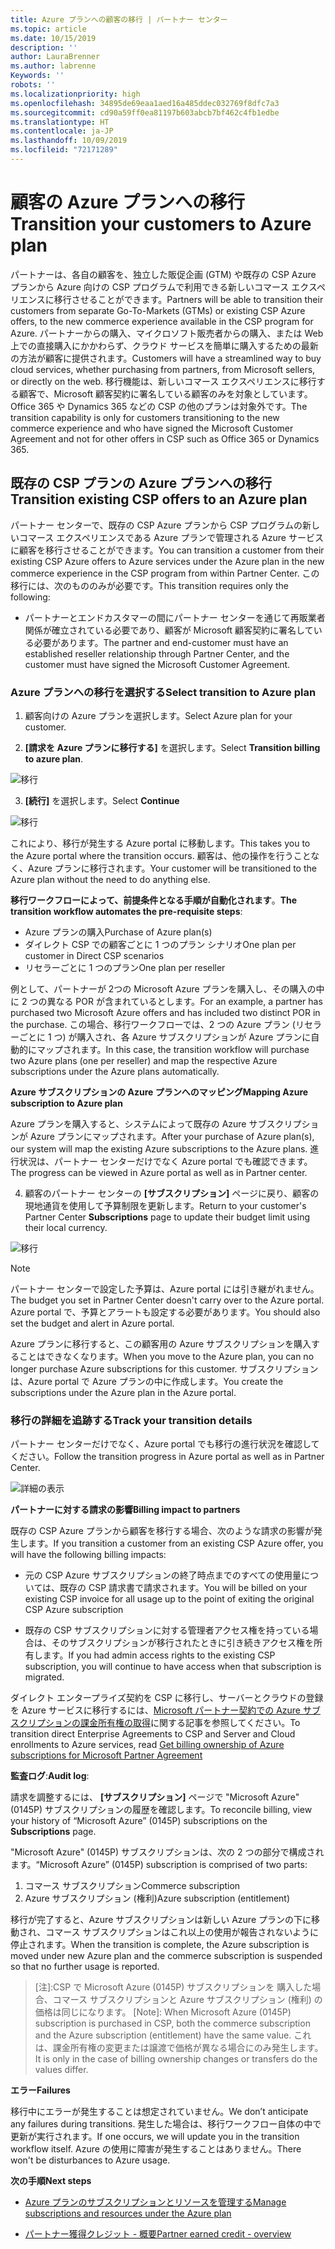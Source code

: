 ```yaml
---
title: Azure プランへの顧客の移行 | パートナー センター
ms.topic: article
ms.date: 10/15/2019
description: ''
author: LauraBrenner
ms.author: labrenne
Keywords: ''
robots: ''
ms.localizationpriority: high
ms.openlocfilehash: 34895de69eaa1aed16a485ddec032769f8dfc7a3
ms.sourcegitcommit: cd90a59ff0ea81197b603abcb7bf462c4fb1edbe
ms.translationtype: HT
ms.contentlocale: ja-JP
ms.lasthandoff: 10/09/2019
ms.locfileid: "72171289"
---
```

# <a name="transition-your-customers-to-azure-plan"></a><span data-ttu-id="4ea8c-102">顧客の Azure プランへの移行</span><span class="sxs-lookup"><span data-stu-id="4ea8c-102">Transition your customers to Azure plan</span></span>

<span data-ttu-id="4ea8c-103">パートナーは、各自の顧客を、独立した販促企画 (GTM) や既存の CSP Azure プランから Azure 向けの CSP プログラムで利用できる新しいコマース エクスペリエンスに移行させることができます。</span><span class="sxs-lookup"><span data-stu-id="4ea8c-103">Partners will be able to transition their customers from separate Go-To-Markets (GTMs) or existing CSP Azure offers, to the new commerce experience available in the CSP program for Azure.</span></span> <span data-ttu-id="4ea8c-104">パートナーからの購入、マイクロソフト販売者からの購入、または Web 上での直接購入にかかわらず、クラウド サービスを簡単に購入するための最新の方法が顧客に提供されます。</span><span class="sxs-lookup"><span data-stu-id="4ea8c-104">Customers will have a streamlined way to buy cloud services, whether purchasing from partners, from Microsoft sellers, or directly on the web.</span></span> <span data-ttu-id="4ea8c-105">移行機能は、新しいコマース エクスペリエンスに移行する顧客で、Microsoft 顧客契約に署名している顧客のみを対象としています。Office 365 や Dynamics 365 などの CSP の他のプランは対象外です。</span><span class="sxs-lookup"><span data-stu-id="4ea8c-105">The transition capability is only for customers transitioning to the new commerce experience and who have signed the Microsoft Customer Agreement and not for other offers in CSP such as Office 365 or Dynamics 365.</span></span>

## <a name="transition-existing-csp-offers-to-an-azure-plan"></a><span data-ttu-id="4ea8c-106">既存の CSP プランの Azure プランへの移行</span><span class="sxs-lookup"><span data-stu-id="4ea8c-106">Transition existing CSP offers to an Azure plan</span></span>

<span data-ttu-id="4ea8c-107">パートナー センターで、既存の CSP Azure プランから CSP プログラムの新しいコマース エクスペリエンスである Azure プランで管理される Azure サービスに顧客を移行させることができます。</span><span class="sxs-lookup"><span data-stu-id="4ea8c-107">You can transition a customer from their existing CSP Azure offers to Azure services under the Azure plan in the new commerce experience in the CSP program from within Partner Center.</span></span> <span data-ttu-id="4ea8c-108">この移行には、次のもののみが必要です。</span><span class="sxs-lookup"><span data-stu-id="4ea8c-108">This transition requires only the following:</span></span>

- <span data-ttu-id="4ea8c-109">パートナーとエンドカスタマーの間にパートナー センターを通じて再販業者関係が確立されている必要であり、顧客が Microsoft 顧客契約に署名している必要があります。</span><span class="sxs-lookup"><span data-stu-id="4ea8c-109">The partner and end-customer must have an established reseller relationship through Partner Center, and the customer must have signed the Microsoft Customer Agreement.</span></span>

### <a name="select-transition-to-azure-plan"></a><span data-ttu-id="4ea8c-110">Azure プランへの移行を選択する</span><span class="sxs-lookup"><span data-stu-id="4ea8c-110">Select transition to Azure plan</span></span>

1. <span data-ttu-id="4ea8c-111">顧客向けの Azure プランを選択します。</span><span class="sxs-lookup"><span data-stu-id="4ea8c-111">Select Azure plan for your customer.</span></span>

2. <span data-ttu-id="4ea8c-112">**[請求を Azure プランに移行する]** を選択します。</span><span class="sxs-lookup"><span data-stu-id="4ea8c-112">Select **Transition billing to azure plan**.</span></span>

![移行](images/azure/transition1.png)

3. <span data-ttu-id="4ea8c-114">**[続行]** を選択します。</span><span class="sxs-lookup"><span data-stu-id="4ea8c-114">Select **Continue**</span></span>

![移行](images/azure/transition2.png)

<span data-ttu-id="4ea8c-116">これにより、移行が発生する Azure portal に移動します。</span><span class="sxs-lookup"><span data-stu-id="4ea8c-116">This takes you to the Azure portal where the transition occurs.</span></span> <span data-ttu-id="4ea8c-117">顧客は、他の操作を行うことなく、Azure プランに移行されます。</span><span class="sxs-lookup"><span data-stu-id="4ea8c-117">Your customer will be transitioned to the Azure plan without the need to do anything else.</span></span> 

<span data-ttu-id="4ea8c-118">**移行ワークフローによって、前提条件となる手順が自動化されます**。</span><span class="sxs-lookup"><span data-stu-id="4ea8c-118">**The transition workflow automates the pre-requisite steps**:</span></span> 

- <span data-ttu-id="4ea8c-119">Azure プランの購入</span><span class="sxs-lookup"><span data-stu-id="4ea8c-119">Purchase of Azure plan(s)</span></span> 
- <span data-ttu-id="4ea8c-120">ダイレクト CSP での顧客ごとに 1 つのプラン シナリオ</span><span class="sxs-lookup"><span data-stu-id="4ea8c-120">One plan per customer in Direct CSP scenarios</span></span>  
- <span data-ttu-id="4ea8c-121">リセラーごとに 1 つのプラン</span><span class="sxs-lookup"><span data-stu-id="4ea8c-121">One plan per reseller</span></span>  

<span data-ttu-id="4ea8c-122">例として、パートナーが 2つの Microsoft Azure プランを購入し、その購入の中に 2 つの異なる POR が含まれているとします。</span><span class="sxs-lookup"><span data-stu-id="4ea8c-122">For an example, a partner has purchased two Microsoft Azure offers and has included two distinct POR in the purchase.</span></span> <span data-ttu-id="4ea8c-123">この場合、移行ワークフローでは、2 つの Azure プラン (リセラーごとに 1 つ) が購入され、各 Azure サブスクリプションが Azure プランに自動的にマップされます。</span><span class="sxs-lookup"><span data-stu-id="4ea8c-123">In this case, the transition workflow will purchase two Azure plans (one per reseller) and map the respective Azure subscriptions under the Azure plans automatically.</span></span>  

<span data-ttu-id="4ea8c-124">**Azure サブスクリプションの Azure プランへのマッピング**</span><span class="sxs-lookup"><span data-stu-id="4ea8c-124">**Mapping Azure subscription to Azure plan**</span></span>

<span data-ttu-id="4ea8c-125">Azure プランを購入すると、システムによって既存の Azure サブスクリプションが Azure プランにマップされます。</span><span class="sxs-lookup"><span data-stu-id="4ea8c-125">After your purchase of Azure plan(s), our system will map the existing Azure subscriptions to the Azure plans.</span></span> <span data-ttu-id="4ea8c-126">進行状況は、パートナー センターだけでなく Azure portal でも確認できます。</span><span class="sxs-lookup"><span data-stu-id="4ea8c-126">The progress can be viewed in Azure portal as well as in Partner center.</span></span> 

4. <span data-ttu-id="4ea8c-127">顧客のパートナー センターの **[サブスクリプション]** ページに戻り、顧客の現地通貨を使用して予算制限を更新します。</span><span class="sxs-lookup"><span data-stu-id="4ea8c-127">Return to your customer's Partner Center **Subscriptions** page to update their budget limit using their local currency.</span></span> 

![移行](images/azure/transition3.png)

>[!Note]
><span data-ttu-id="4ea8c-129">パートナー センターで設定した予算は、Azure portal には引き継がれません。</span><span class="sxs-lookup"><span data-stu-id="4ea8c-129">The budget you set in Partner Center doesn't carry over to the Azure portal.</span></span> <span data-ttu-id="4ea8c-130">Azure portal で、予算とアラートも設定する必要があります。</span><span class="sxs-lookup"><span data-stu-id="4ea8c-130">You should also set the budget and alert in Azure portal.</span></span>

<span data-ttu-id="4ea8c-131">Azure プランに移行すると、この顧客用の Azure サブスクリプションを購入することはできなくなります。</span><span class="sxs-lookup"><span data-stu-id="4ea8c-131">When you move to the Azure plan, you can no longer purchase Azure subscriptions for this customer.</span></span> <span data-ttu-id="4ea8c-132">サブスクリプションは、Azure portal で Azure プランの中に作成します。</span><span class="sxs-lookup"><span data-stu-id="4ea8c-132">You create the subscriptions under the Azure plan in the Azure portal.</span></span>

### <a name="track-your-transition-details"></a><span data-ttu-id="4ea8c-133">移行の詳細を追跡する</span><span class="sxs-lookup"><span data-stu-id="4ea8c-133">Track your transition details</span></span>

<span data-ttu-id="4ea8c-134">パートナー センターだけでなく、Azure portal でも移行の進行状況を確認してください。</span><span class="sxs-lookup"><span data-stu-id="4ea8c-134">Follow the transition progress in Azure portal as well as in Partner Center.</span></span>

![詳細の表示](images/azure/details1.png)

<span data-ttu-id="4ea8c-136">**パートナーに対する請求の影響**</span><span class="sxs-lookup"><span data-stu-id="4ea8c-136">**Billing impact to partners**</span></span>

<span data-ttu-id="4ea8c-137">既存の CSP Azure プランから顧客を移行する場合、次のような請求の影響が発生します。</span><span class="sxs-lookup"><span data-stu-id="4ea8c-137">If you transition a customer from an existing CSP Azure offer, you will have the following billing impacts:</span></span>

- <span data-ttu-id="4ea8c-138">元の CSP Azure サブスクリプションの終了時点までのすべての使用量については、既存の CSP 請求書で請求されます。</span><span class="sxs-lookup"><span data-stu-id="4ea8c-138">You will be billed on your existing CSP invoice for all usage up to the point of exiting the original CSP Azure subscription</span></span>

- <span data-ttu-id="4ea8c-139">既存の CSP サブスクリプションに対する管理者アクセス権を持っている場合は、そのサブスクリプションが移行されたときに引き続きアクセス権を所有します。</span><span class="sxs-lookup"><span data-stu-id="4ea8c-139">If you had admin access rights to the existing CSP subscription, you will continue to have access when that subscription is migrated.</span></span>

<span data-ttu-id="4ea8c-140">ダイレクト エンタープライズ契約を CSP に移行し、サーバーとクラウドの登録を Azure サービスに移行するには、[Microsoft パートナー契約での Azure サブスクリプションの課金所有権の取得]()に関する記事を参照してください。</span><span class="sxs-lookup"><span data-stu-id="4ea8c-140">To transition direct Enterprise Agreements to CSP and Server and Cloud enrollments to Azure services, read [Get billing ownership of Azure subscriptions for Microsoft Partner Agreement]()</span></span>

<span data-ttu-id="4ea8c-141">**監査ログ**:</span><span class="sxs-lookup"><span data-stu-id="4ea8c-141">**Audit log**:</span></span>

<span data-ttu-id="4ea8c-142">請求を調整するには、 **[サブスクリプション]** ページで "Microsoft Azure" (0145P) サブスクリプションの履歴を確認します。</span><span class="sxs-lookup"><span data-stu-id="4ea8c-142">To reconcile billing, view your history of “Microsoft Azure” (0145P) subscriptions on the **Subscriptions** page.</span></span> 

<span data-ttu-id="4ea8c-143">"Microsoft Azure" (0145P) サブスクリプションは、次の 2 つの部分で構成されます。</span><span class="sxs-lookup"><span data-stu-id="4ea8c-143">“Microsoft Azure” (0145P) subscription is comprised of two parts:</span></span>
1. <span data-ttu-id="4ea8c-144">コマース サブスクリプション</span><span class="sxs-lookup"><span data-stu-id="4ea8c-144">Commerce subscription</span></span> 
2. <span data-ttu-id="4ea8c-145">Azure サブスクリプション (権利)</span><span class="sxs-lookup"><span data-stu-id="4ea8c-145">Azure subscription (entitlement)</span></span>

<span data-ttu-id="4ea8c-146">移行が完了すると、Azure サブスクリプションは新しい Azure プランの下に移動され、コマース サブスクリプションはこれ以上の使用が報告されないように停止されます。</span><span class="sxs-lookup"><span data-stu-id="4ea8c-146">When the transition is complete, the Azure subscription is moved under new Azure plan and the commerce subscription is suspended so that no further usage is reported.</span></span>  

>[注]:CSP で Microsoft Azure (0145P) サブスクリプションを 購入した場合、コマース サブスクリプションと Azure サブスクリプション (権利) の価格は同じになります。
>[Note]: When Microsoft Azure (0145P) subscription is purchased in CSP, both the commerce subscription and the Azure subscription (entitlement) have the same value. <span data-ttu-id="4ea8c-148">これは、課金所有権の変更または譲渡で価格が異なる場合にのみ発生します。</span><span class="sxs-lookup"><span data-stu-id="4ea8c-148">It is only in the case of billing ownership changes or transfers do the values differ.</span></span> 

<span data-ttu-id="4ea8c-149">**エラー**</span><span class="sxs-lookup"><span data-stu-id="4ea8c-149">**Failures**</span></span>

<span data-ttu-id="4ea8c-150">移行中にエラーが発生することは想定されていません。</span><span class="sxs-lookup"><span data-stu-id="4ea8c-150">We don’t anticipate any failures during transitions.</span></span> <span data-ttu-id="4ea8c-151">発生した場合は、移行ワークフロー自体の中で更新が実行されます。</span><span class="sxs-lookup"><span data-stu-id="4ea8c-151">If one occurs, we will update you in the transition workflow itself.</span></span> <span data-ttu-id="4ea8c-152">Azure の使用に障害が発生することはありません。</span><span class="sxs-lookup"><span data-stu-id="4ea8c-152">There won't be disturbances to Azure usage.</span></span>  

<span data-ttu-id="4ea8c-153">**次の手順**</span><span class="sxs-lookup"><span data-stu-id="4ea8c-153">**Next steps**</span></span>

- [<span data-ttu-id="4ea8c-154">Azure プランのサブスクリプションとリソースを管理する</span><span class="sxs-lookup"><span data-stu-id="4ea8c-154">Manage subscriptions and resources under the Azure plan</span></span>](azure-plan-manage.md)

- [<span data-ttu-id="4ea8c-155">パートナー獲得クレジット - 概要</span><span class="sxs-lookup"><span data-stu-id="4ea8c-155">Partner earned credit - overview</span></span>](partner-earned-credit.md)



